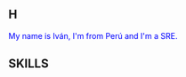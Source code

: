 ## H
<span style="color: blue">
    My name is Iván, I'm from Perú and I'm a SRE.
</span> 

## SKILLS